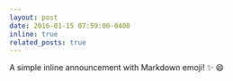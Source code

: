 ```yaml
---
layout: post
date: 2016-01-15 07:59:00-0400
inline: true
related_posts: true
---
```


A simple inline announcement with Markdown emoji! :sparkles: :smile:
